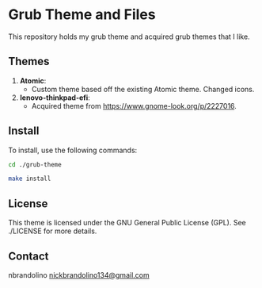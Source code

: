 # Grub Theme and Files
This repository holds my grub theme and acquired grub themes that I like.

## Themes
1. **Atomic**:
    - Custom theme based off the existing Atomic theme. Changed icons.
2. **lenovo-thinkpad-efi**:
    - Acquired theme from https://www.gnome-look.org/p/2227016.

## Install
To install, use the following commands:
```bash
cd ./grub-theme
```
```bash
make install
```

## License
This theme is licensed under the GNU General Public License (GPL). See ./LICENSE for more details.

## Contact
nbrandolino
nickbrandolino134@gmail.com
